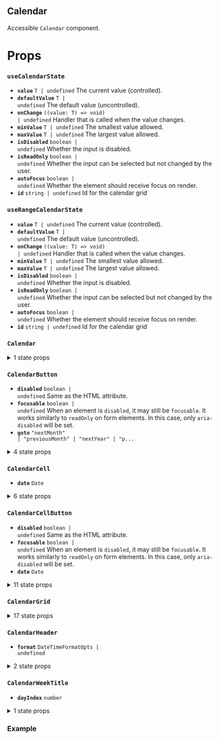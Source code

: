 ## Calendar

Accessible `Calendar` component.

# Props

<!-- Automatically generated -->

### `useCalendarState`

- **`value`** <code>T | undefined</code> The current value (controlled).
- **`defaultValue`** <code>T | undefined</code> The default value
  (uncontrolled).
- **`onChange`** <code>((value: T) =&#62; void) | undefined</code> Handler that
  is called when the value changes.
- **`minValue`** <code>T | undefined</code> The smallest value allowed.
- **`maxValue`** <code>T | undefined</code> The largest value allowed.
- **`isDisabled`** <code>boolean | undefined</code> Whether the input is
  disabled.
- **`isReadOnly`** <code>boolean | undefined</code> Whether the input can be
  selected but not changed by the user.
- **`autoFocus`** <code>boolean | undefined</code> Whether the element should
  receive focus on render.
- **`id`** <code>string | undefined</code> Id for the calendar grid

### `useRangeCalendarState`

- **`value`** <code>T | undefined</code> The current value (controlled).
- **`defaultValue`** <code>T | undefined</code> The default value
  (uncontrolled).
- **`onChange`** <code>((value: T) =&#62; void) | undefined</code> Handler that
  is called when the value changes.
- **`minValue`** <code>T | undefined</code> The smallest value allowed.
- **`maxValue`** <code>T | undefined</code> The largest value allowed.
- **`isDisabled`** <code>boolean | undefined</code> Whether the input is
  disabled.
- **`isReadOnly`** <code>boolean | undefined</code> Whether the input can be
  selected but not changed by the user.
- **`autoFocus`** <code>boolean | undefined</code> Whether the element should
  receive focus on render.
- **`id`** <code>string | undefined</code> Id for the calendar grid

### `Calendar`

<details><summary>1 state props</summary>
> These props are returned by the state hook. You can spread them into this component (`{...state}`) or pass them separately. You can also provide these props from your own state logic.

- **`calendarId`** <code>string | undefined</code>

</details>

### `CalendarButton`

- **`disabled`** <code>boolean | undefined</code> Same as the HTML attribute.
- **`focusable`** <code>boolean | undefined</code> When an element is
  `disabled`, it may still be `focusable`. It works similarly to `readOnly` on
  form elements. In this case, only `aria-disabled` will be set.
- **`goto`**
  <code title="&#34;nextMonth&#34; | &#34;previousMonth&#34; | &#34;nextYear&#34; | &#34;previousYear&#34;">&#34;nextMonth&#34;
  | &#34;previousMonth&#34; | &#34;nextYear&#34; | &#34;p...</code>

<details><summary>4 state props</summary>
> These props are returned by the state hook. You can spread them into this component (`{...state}`) or pass them separately. You can also provide these props from your own state logic.

- **`focusNextMonth`** <code>() =&#62; void</code>

- **`focusPreviousMonth`** <code>() =&#62; void</code>

- **`focusPreviousYear`** <code>() =&#62; void</code>

- **`focusNextYear`** <code>() =&#62; void</code>

</details>

### `CalendarCell`

- **`date`** <code>Date</code>

<details><summary>6 state props</summary>
> These props are returned by the state hook. You can spread them into this component (`{...state}`) or pass them separately. You can also provide these props from your own state logic.

- **`dateValue`** <code>Date</code>

- **`isDisabled`** <code>boolean</code>

- **`currentMonth`** <code>Date</code>

- **`isRangeCalendar`** <code>boolean</code>

- **`highlightDate`** <code>(date: Date) =&#62; void</code>

- **`highlightedRange`** <code>RangeValue&#60;Date&#62; | null</code>

</details>

### `CalendarCellButton`

- **`disabled`** <code>boolean | undefined</code> Same as the HTML attribute.
- **`focusable`** <code>boolean | undefined</code> When an element is
  `disabled`, it may still be `focusable`. It works similarly to `readOnly` on
  form elements. In this case, only `aria-disabled` will be set.
- **`date`** <code>Date</code>

<details><summary>11 state props</summary>
> These props are returned by the state hook. You can spread them into this component (`{...state}`) or pass them separately. You can also provide these props from your own state logic.

- **`dateValue`** <code>Date</code>

- **`isDisabled`** <code>boolean</code>

- **`isRangeCalendar`** <code>boolean</code>

- **`focusedDate`** <code>Date</code>

- **`selectDate`** <code>(value: Date) =&#62; void</code>

- **`setFocusedDate`** <code>(value: SetStateAction&#60;Date&#62;) =&#62;
  void</code>

- **`month`** <code>number</code>

- **`minDate`** <code>Date | undefined</code>

- **`maxDate`** <code>Date | undefined</code>

- **`isFocused`** <code>boolean</code>

- **`anchorDate`** <code>Date | null</code>

</details>

### `CalendarGrid`

<details><summary>17 state props</summary>
> These props are returned by the state hook. You can spread them into this component (`{...state}`) or pass them separately. You can also provide these props from your own state logic.

- **`calendarId`** <code>string | undefined</code>

- **`focusNextMonth`** <code>() =&#62; void</code>

- **`focusPreviousMonth`** <code>() =&#62; void</code>

- **`focusPreviousYear`** <code>() =&#62; void</code>

- **`focusNextYear`** <code>() =&#62; void</code>

- **`isDisabled`** <code>boolean</code>

- **`isRangeCalendar`** <code>boolean</code>

- **`isReadOnly`** <code>boolean</code>

- **`setFocused`** <code>(value: SetStateAction&#60;boolean&#62;) =&#62;
  void</code>

- **`selectFocusedDate`** <code>() =&#62; void</code>

- **`focusEndOfMonth`** <code>() =&#62; void</code>

- **`focusStartOfMonth`** <code>() =&#62; void</code>

- **`focusNextDay`** <code>() =&#62; void</code>

- **`focusPreviousDay`** <code>() =&#62; void</code>

- **`focusNextWeek`** <code>() =&#62; void</code>

- **`focusPreviousWeek`** <code>() =&#62; void</code>

- **`setAnchorDate`** <code>(value: SetStateAction&#60;Date | null&#62;) =&#62;
  void</code>

</details>

### `CalendarHeader`

- **`format`** <code>DateTimeFormatOpts | undefined</code>

<details><summary>2 state props</summary>
> These props are returned by the state hook. You can spread them into this component (`{...state}`) or pass them separately. You can also provide these props from your own state logic.

- **`calendarId`** <code>string | undefined</code>

- **`currentMonth`** <code>Date</code>

</details>

### `CalendarWeekTitle`

- **`dayIndex`** <code>number</code>

<details><summary>1 state props</summary>
> These props are returned by the state hook. You can spread them into this component (`{...state}`) or pass them separately. You can also provide these props from your own state logic.

- **`weekDays`** <code>{ title: string; abbr: string; }[]</code>

</details>

### Example

```js

```
